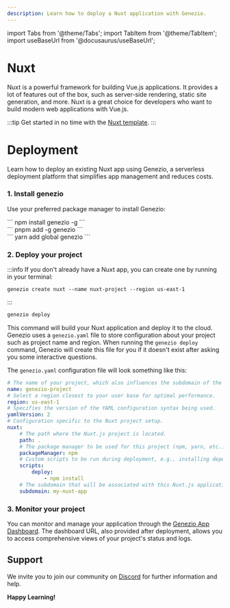 ```yaml
---
description: Learn how to deploy a Nuxt application with Genezio.
---
```


import Tabs from '@theme/Tabs';
import TabItem from '@theme/TabItem';
import useBaseUrl from '@docusaurus/useBaseUrl';

# Nuxt

<head>
    <title>Nuxt | Genezio Documentation</title>
</head>

Nuxt is a powerful framework for building Vue.js applications. It provides a lot of features out of the box, such as server-side rendering, static site generation, and more. Nuxt is a great choice for developers who want to build modern web applications with Vue.js.

:::tip
Get started in no time with the [Nuxt template](https://app.genez.io/start/deploy?repository=https://github.com/Genez-io/nuxt-getting-started).
:::

# Deployment

Learn how to deploy an existing Nuxt app using Genezio, a serverless deployment platform that simplifies app management and reduces costs.

### 1. Install genezio

Use your preferred package manager to install Genezio:

<Tabs>
  <TabItem className="tab-item" value="npm" label="npm">
<div id="step1-install-npm">
  ```
  npm install genezio -g
  ```
  </div>
  </TabItem>
  <TabItem className="tab-item" value="pnpm" label="pnpm">
  <div id="step1-install-pnpm">
  ```
  pnpm add -g genezio
  ```
  </div>
  </TabItem>
  <TabItem  className="tab-item" value="yarn" label="yarn">
  <div id="step1-install-yarn">
  ```
  yarn add global genezio
  ```
  </div>
  </TabItem>
</Tabs>

### 2. Deploy your project

:::info
If you don't already have a Nuxt app, you can create one by running in your terminal:
```
genezio create nuxt --name nuxt-project --region us-east-1
```
:::

```bash
genezio deploy
```

This command will build your Nuxt application and deploy it to the cloud. Genezio uses a `genezio.yaml` file to store configuration about your project such as project name and region. When running the `genezio deploy` command, Genezio will create this file for you if it doesn't exist after asking you some interactive questions.

The `genezio.yaml` configuration file will look something like this:

```yaml
# The name of your project, which also influences the subdomain of the project.
name: genezio-project
# Select a region closest to your user base for optimal performance.
region: us-east-1
# Specifies the version of the YAML configuration syntax being used.
yamlVersion: 2
# Configuration specific to the Nuxt project setup.
nuxt:
    # The path where the Nuxt.js project is located.
    path: .
    # The package manager to be used for this project (npm, yarn, etc.)
    packageManager: npm
    # Custom scripts to be run during deployment, e.g., installing dependencies.
    scripts:
        deploy:
            - npm install
    # The subdomain that will be associated with this Nuxt.js application.
    subdomain: my-nuxt-app
```

### 3. Monitor your project

You can monitor and manage your application through the [Genezio App Dashboard](https://app.genez.io/dashboard). The dashboard URL, also provided after deployment, allows you to access comprehensive views of your project's status and logs.

## Support <a href="#support" id="support"></a>

We invite you to join our community on [Discord](https://discord.gg/uc9H5YKjXv) for further information and help.

**Happy Learning!**
